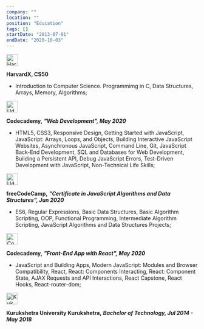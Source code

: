 ```yaml
---
company: ""
location: ""
position: "Education"
tags: []
startDate: "2013-07-01"
endDate: "2020-10-03"
---
```


<div>

<img width="30px" src="../../icons/harvard.png" alt="HarvardX"></img>

**HarvardX, CS50**

- Introduction to Computer Science. Programmimg in C, Data Structures, Arrays, Memory, Algorithms;

</div>

<!-- ----------------------------- -->

<div>

<img width="30px" src="../../icons/codecademy.png" alt="Udemy"></img>

**Codecademy,** **_"Web Development", May 2020_**

- HTML5, CSS3, Responsive Design, Getting Started with JavaScript, JavaScript: Arrays, Loops, and Objects, Building Interactive JavaScript Websites, Asynchronous JavaScript, Command Line, Git, JavaScript Back-End Development, SQL and Databases for Web Development, Building a Persistent API, Debug JavaScript Errors, Test-Driven Development with JavaScript, Non-Technical Life Skills;

</div>

<!-- ----------------------------- -->

<div>

<img width="30px" src="../../icons/freecodecamp.png" alt="Udemy"></img>

**freeCodeCamp,** **_"Certificate in JavaScript Algorithms and Data Structures", Jun 2020_**

- ES6, Regular Expressions, Basic Data Structures, Basic Algorithm Scripting, OOP, Functional Programming, Intermediate Algorithm Scripting, JavaScript Algorithms and Data Structures Projects;
</div>

<!-- ----------------------------- -->
<div>

<img width="30px" src="../../icons/codecademy.png" alt="Codecademy_logo"></img>

**Codecademy,** **_"Front-End App with React", May 2020_**

- JavaScript and Building Apps, Modern JavaScript: Modules and Browser Compatibility, React, React: Components Interacting, React: Component State, AJAX Requests and API Interactions, React Capstone, React Hooks, React-router-dom;

</div>

<!-- ----------------------------- -->

<div>

<img width="30px" src="../../icons/kurukshetra.png" alt="Kuk_logo"></img>

**Kurukshetra University Kurukshetra,** **_Bachelor of Technology, Jul 2014 - May 2018_**

</div>
